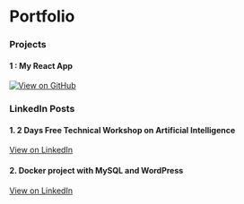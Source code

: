 # Portfolio

### __Projects__

#### 1 : My React App 
[![View on GitHub](https://img.shields.io/badge/GitHub-View_on_GitHub-blue?logo=GitHub)](https://github.com/janardanchavan/myreactapp)

### LinkedIn Posts

#### 1. 2 Days Free Technical Workshop on Artificial Intelligence
[View on LinkedIn](https://www.linkedin.com/pulse/2-days-free-technical-workshop-artificial-janardan-chavan)

#### 2. Docker project with MySQL and WordPress
[View on LinkedIn](https://www.linkedin.com/pulse/docker-project-mysql-wordpress-janardan-chavan/)

